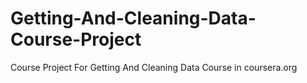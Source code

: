 # Getting-And-Cleaning-Data-Course-Project
Course Project For Getting And Cleaning Data Course in coursera.org
